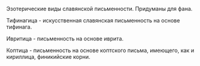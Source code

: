 Эзотерические виды славянской письменности. Придуманы для фана.

Тифинагица - искусственная славянская письменность на основе тифинага.

Ивритица - письменность на основе иврита.

Коптица - письменность на основе коптского письма, имеющего, как и кириллица, финикийские корни.
